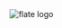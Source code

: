 <div align="center">
  <img alt="flate logo" src="https://github.com/hiukky/flate/raw/develop/assets/brand.png"/>
</div>
